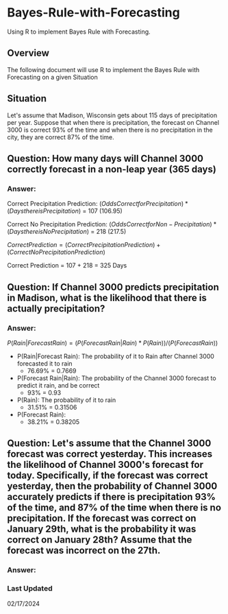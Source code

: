 # Bayes-Rule-with-Forecasting
Using R to implement Bayes Rule with Forecasting.

## Overview
The following document will use R to implement the Bayes Rule with Forecasting on a given Situation

## Situation
Let's assume that Madison, Wisconsin gets about 115 days of precipitation per year. Suppose that when there is precipitation, the forecast on Channel 3000 is correct 93% of the time and when there is no precipitation in the city, they are correct 87% of the time.

## Question: How many days will Channel 3000 correctly forecast in a non-leap year (365 days)

### Answer:
Correct Precipitation Prediction: $`(Odds Correct for Precipitation) * (Days there is Precipitation)`$ = 107 (106.95)

Correct No Precipitation Prediction: $`(Odds Correct for Non-Precipitation) * (Days there is No Precipitation)`$ = 218 (217.5)

$`Correct Prediction = (Correct Precipitation Prediction) + (Correct No Precipitation Prediction)`$

Correct Prediction = 107 + 218 = 325 Days

## Question: If Channel 3000 predicts precipitation in Madison, what is the likelihood that there is actually precipitation?

### Answer:

$`P(Rain|Forecast Rain) = (P(Forecast Rain|Rain) * P(Rain)) / (P(Forecast Rain))`$

- P(Rain|Forecast Rain): The probability of it to Rain after Channel 3000 forecasted it to rain
  - 76.69% = 0.7669
- P(Forecast Rain|Rain): The probability of the Channel 3000 forecast to predict it rain, and be correct
  - 93% = 0.93
- P(Rain): The probability of it to rain
  - 31.51% = 0.31506
- P(Forecast Rain):
  - 38.21% = 0.38205


## Question: Let's assume that the Channel 3000 forecast was correct yesterday. This increases the likelihood of Channel 3000's forecast for today. Specifically, if the forecast was correct yesterday, then the probability of Channel 3000 accurately predicts if there is precipitation 93% of the time, and 87% of the time when there is no precipitation. If the forecast was correct on January 29th, what is the probability it was correct on January 28th? Assume that the forecast was incorrect on the 27th.

### Answer:


### Last Updated
02/17/2024
